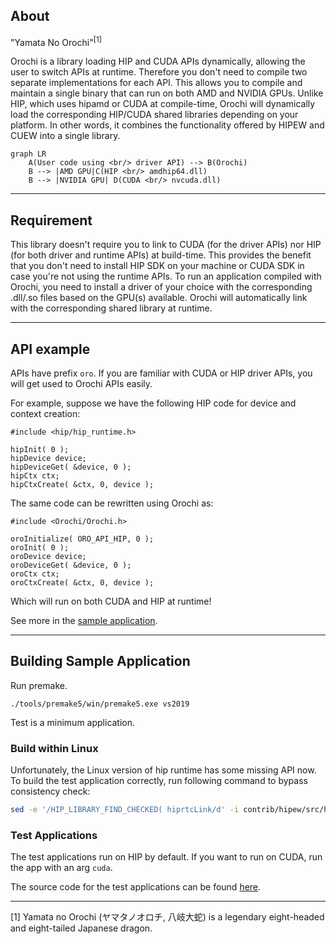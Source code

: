 ## About

"Yamata No Orochi"<sup>[1]</sup> 

Orochi is a library loading HIP and CUDA APIs dynamically, allowing the user to switch APIs at runtime. Therefore you don't need to compile two separate implementations for each API. This allows you to compile and maintain a single binary that can run on both AMD and NVIDIA GPUs. Unlike HIP, which uses hipamd or CUDA at compile-time, Orochi will dynamically load the corresponding HIP/CUDA shared libraries depending on your platform. In other words, it combines the functionality offered by HIPEW and CUEW into a single library.


```mermaid
graph LR
    A(User code using <br/> driver API) --> B(Orochi)
    B --> |AMD GPU|C(HIP <br/> amdhip64.dll)
    B --> |NVIDIA GPU| D(CUDA <br/> nvcuda.dll)
```

---

## Requirement

This library doesn't require you to link to CUDA (for the driver APIs) nor HIP (for both driver and runtime APIs) at build-time. This provides the benefit that you don't need to install HIP SDK on your machine or CUDA SDK in case you're not using the runtime APIs. 
To run an application compiled with Orochi, you need to install a driver of your choice with the corresponding .dll/.so files based on the GPU(s) available. Orochi will automatically link with the corresponding shared library at runtime.


----

## API example 

APIs have prefix `oro`. If you are familiar with CUDA or HIP driver APIs, you will get used to Orochi APIs easily.  

For example, suppose we have the following HIP code for device and context creation:

```
#include <hip/hip_runtime.h>

hipInit( 0 );
hipDevice device;
hipDeviceGet( &device, 0 );
hipCtx ctx;
hipCtxCreate( &ctx, 0, device );

```


The same code can be rewritten using Orochi as:


```
#include <Orochi/Orochi.h>

oroInitialize( ORO_API_HIP, 0 );
oroInit( 0 );
oroDevice device;
oroDeviceGet( &device, 0 );
oroCtx ctx;
oroCtxCreate( &ctx, 0, device );
```
Which will run on both CUDA and HIP at runtime!

See more in the [sample application](./Test/main.cpp).

----

## Building Sample Application

Run premake. 

```
./tools/premake5/win/premake5.exe vs2019
```

Test is a minimum application.

### Build within Linux

Unfortunately, the Linux version of hip runtime has some missing API now.
To build the test application correctly, run following command
to bypass consistency check:

```sh
sed -e '/HIP_LIBRARY_FIND_CHECKED( hiprtcLink/d' -i contrib/hipew/src/hipew.cpp
```

### Test Applications

The test applications run on HIP by default. If you want to run on CUDA, run the app with an arg `cuda`. 

The source code for the test applications can be found [here](./Test/).

----

[1] Yamata no Orochi (ヤマタノオロチ, 八岐大蛇) is a legendary eight-headed and eight-tailed Japanese dragon.

